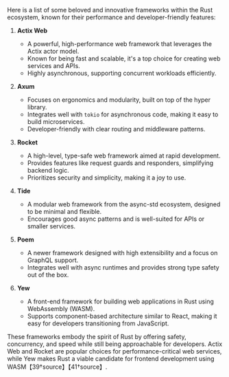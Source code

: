 Here is a list of some beloved and innovative frameworks within the Rust ecosystem, known for their performance and developer-friendly features:

1. **Actix Web**  
   - A powerful, high-performance web framework that leverages the Actix actor model.  
   - Known for being fast and scalable, it's a top choice for creating web services and APIs.  
   - Highly asynchronous, supporting concurrent workloads efficiently.

2. **Axum**  
   - Focuses on ergonomics and modularity, built on top of the hyper library.  
   - Integrates well with `tokio` for asynchronous code, making it easy to build microservices.  
   - Developer-friendly with clear routing and middleware patterns.

3. **Rocket**  
   - A high-level, type-safe web framework aimed at rapid development.  
   - Provides features like request guards and responders, simplifying backend logic.  
   - Prioritizes security and simplicity, making it a joy to use.

4. **Tide**  
   - A modular web framework from the async-std ecosystem, designed to be minimal and flexible.  
   - Encourages good async patterns and is well-suited for APIs or smaller services.

5. **Poem**  
   - A newer framework designed with high extensibility and a focus on GraphQL support.  
   - Integrates well with async runtimes and provides strong type safety out of the box.

6. **Yew**  
   - A front-end framework for building web applications in Rust using WebAssembly (WASM).  
   - Supports component-based architecture similar to React, making it easy for developers transitioning from JavaScript.

These frameworks embody the spirit of Rust by offering safety, concurrency, and speed while still being approachable for developers. Actix Web and Rocket are popular choices for performance-critical web services, while Yew makes Rust a viable candidate for frontend development using WASM【39†source】【41†source】.
